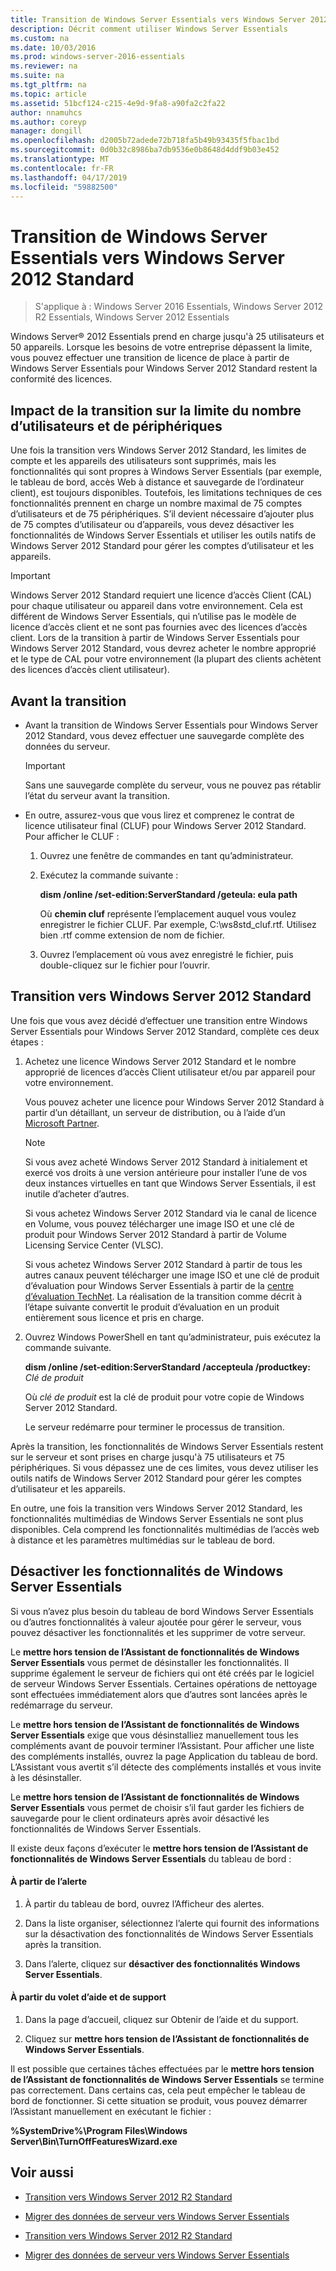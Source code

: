 ```yaml
---
title: Transition de Windows Server Essentials vers Windows Server 2012 Standard
description: Décrit comment utiliser Windows Server Essentials
ms.custom: na
ms.date: 10/03/2016
ms.prod: windows-server-2016-essentials
ms.reviewer: na
ms.suite: na
ms.tgt_pltfrm: na
ms.topic: article
ms.assetid: 51bcf124-c215-4e9d-9fa8-a90fa2c2fa22
author: nnamuhcs
ms.author: coreyp
manager: dongill
ms.openlocfilehash: d2005b72adede72b718fa5b49b93435f5fbac1bd
ms.sourcegitcommit: 0d0b32c8986ba7db9536e0b8648d4ddf9b03e452
ms.translationtype: MT
ms.contentlocale: fr-FR
ms.lasthandoff: 04/17/2019
ms.locfileid: "59882500"
---
```

# <a name="transition-from-windows-server-essentials-to-windows-server-2012-standard"></a>Transition de Windows Server Essentials vers Windows Server 2012 Standard

>S'applique à : Windows Server 2016 Essentials, Windows Server 2012 R2 Essentials, Windows Server 2012 Essentials

 Windows Server® 2012 Essentials prend en charge jusqu'à 25 utilisateurs et 50 appareils. Lorsque les besoins de votre entreprise dépassent la limite, vous pouvez effectuer une transition de licence de place à partir de Windows Server Essentials pour Windows Server 2012 Standard restent la conformité des licences.  
  
## <a name="how-the-transition-affects-user-and-device-limits"></a>Impact de la transition sur la limite du nombre d’utilisateurs et de périphériques  
 Une fois la transition vers Windows Server 2012 Standard, les limites de compte et les appareils des utilisateurs sont supprimés, mais les fonctionnalités qui sont propres à Windows Server Essentials (par exemple, le tableau de bord, accès Web à distance et sauvegarde de l’ordinateur client), est toujours disponibles. Toutefois, les limitations techniques de ces fonctionnalités prennent en charge un nombre maximal de 75 comptes d’utilisateurs et de 75 périphériques. S’il devient nécessaire d’ajouter plus de 75 comptes d’utilisateur ou d’appareils, vous devez désactiver les fonctionnalités de Windows Server Essentials et utiliser les outils natifs de Windows Server 2012 Standard pour gérer les comptes d’utilisateur et les appareils.  
  
> [!IMPORTANT]
>   Windows Server 2012 Standard requiert une licence d’accès Client (CAL) pour chaque utilisateur ou appareil dans votre environnement. Cela est différent de Windows Server Essentials, qui n’utilise pas le modèle de licence d’accès client et ne sont pas fournies avec des licences d’accès client.  Lors de la transition à partir de Windows Server Essentials pour Windows Server 2012 Standard, vous devrez acheter le nombre approprié et le type de CAL pour votre environnement (la plupart des clients achètent des licences d’accès client utilisateur).  
  
## <a name="before-the-transition"></a>Avant la transition  
  
-   Avant la transition de Windows Server Essentials pour Windows Server 2012 Standard, vous devez effectuer une sauvegarde complète des données du serveur.  
  
    > [!IMPORTANT]
    >  Sans une sauvegarde complète du serveur, vous ne pouvez pas rétablir l’état du serveur avant la transition.  
  
-   En outre, assurez-vous que vous lirez et comprenez le contrat de licence utilisateur final (CLUF) pour Windows Server 2012 Standard. Pour afficher le CLUF :  
  
    1.  Ouvrez une fenêtre de commandes en tant qu’administrateur.  
  
    2.  Exécutez la commande suivante :  
  
         **dism /online /set-edition:ServerStandard /geteula: eula path**  
  
         Où **chemin cluf** représente l’emplacement auquel vous voulez enregistrer le fichier CLUF. Par exemple, C:\ws8std_cluf.rtf.  Utilisez bien .rtf comme extension de nom de fichier.  
  
    3.  Ouvrez l’emplacement où vous avez enregistré le fichier, puis double-cliquez sur le fichier pour l’ouvrir.  
  
## <a name="transition-to--windows-server-2012-standard"></a>Transition vers Windows Server 2012 Standard  
 Une fois que vous avez décidé d’effectuer une transition entre Windows Server Essentials pour Windows Server 2012 Standard, complète ces deux étapes :  
  
1.  Achetez une licence Windows Server 2012 Standard et le nombre approprié de licences d’accès Client utilisateur et/ou par appareil pour votre environnement.  
  
     Vous pouvez acheter une licence pour Windows Server 2012 Standard à partir d’un détaillant, un serveur de distribution, ou à l’aide d’un [Microsoft Partner](https://pinpoint.microsoft.com/SelectCulture.aspx).  
  
    > [!NOTE]
    >  Si vous avez acheté Windows Server 2012 Standard à initialement et exercé vos droits à une version antérieure pour installer l’une de vos deux instances virtuelles en tant que Windows Server Essentials, il est inutile d’acheter d’autres.  
    >   
    >  Si vous achetez Windows Server 2012 Standard via le canal de licence en Volume, vous pouvez télécharger une image ISO et une clé de produit pour Windows Server 2012 Standard à partir de Volume Licensing Service Center (VLSC).  
    >   
    >  Si vous achetez Windows Server 2012 Standard à partir de tous les autres canaux peuvent télécharger une image ISO et une clé de produit d’évaluation pour Windows Server Essentials à partir de la [centre d’évaluation TechNet](https://technet.microsoft.com/evalcenter/jj659306.aspx). La réalisation de la transition comme décrit à l’étape suivante convertit le produit d’évaluation en un produit entièrement sous licence et pris en charge.  
  
2.  Ouvrez Windows PowerShell en tant qu’administrateur, puis exécutez la commande suivante.  
  
     **dism /online /set-edition:ServerStandard /accepteula /productkey:** *Clé de produit*  
  
     Où *clé de produit* est la clé de produit pour votre copie de Windows Server 2012 Standard.  
  
     Le serveur redémarre pour terminer le processus de transition.  
  
 Après la transition, les fonctionnalités de Windows Server Essentials restent sur le serveur et sont prises en charge jusqu'à 75 utilisateurs et 75 périphériques. Si vous dépassez une de ces limites, vous devez utiliser les outils natifs de Windows Server 2012 Standard pour gérer les comptes d’utilisateur et les appareils.  
  
 En outre, une fois la transition vers Windows Server 2012 Standard, les fonctionnalités multimédias de Windows Server Essentials ne sont plus disponibles. Cela comprend les fonctionnalités multimédias de l’accès web à distance et les paramètres multimédias sur le tableau de bord.  
  
## <a name="turn-off--windows-server-essentials-features"></a>Désactiver les fonctionnalités de Windows Server Essentials  
 Si vous n’avez plus besoin du tableau de bord Windows Server Essentials ou d’autres fonctionnalités à valeur ajoutée pour gérer le serveur, vous pouvez désactiver les fonctionnalités et les supprimer de votre serveur.  
  
 Le **mettre hors tension de l’Assistant de fonctionnalités de Windows Server Essentials** vous permet de désinstaller les fonctionnalités. Il supprime également le serveur de fichiers qui ont été créés par le logiciel de serveur Windows Server Essentials.  Certaines opérations de nettoyage sont effectuées immédiatement alors que d’autres sont lancées après le redémarrage du serveur.  
  
 Le **mettre hors tension de l’Assistant de fonctionnalités de Windows Server Essentials** exige que vous désinstalliez manuellement tous les compléments avant de pouvoir terminer l’Assistant. Pour afficher une liste des compléments installés, ouvrez la page Application du tableau de bord. L’Assistant vous avertit s’il détecte des compléments installés et vous invite à les désinstaller.  
  
 Le **mettre hors tension de l’Assistant de fonctionnalités de Windows Server Essentials** vous permet de choisir s’il faut garder les fichiers de sauvegarde pour le client ordinateurs après avoir désactivé les fonctionnalités de Windows Server Essentials.  
  
 Il existe deux façons d’exécuter le **mettre hors tension de l’Assistant de fonctionnalités de Windows Server Essentials** du tableau de bord :  
  
#### <a name="from-the-alert"></a>À partir de l’alerte  
  
1.  À partir du tableau de bord, ouvrez l’Afficheur des alertes.  
  
2.  Dans la liste organiser, sélectionnez l’alerte qui fournit des informations sur la désactivation des fonctionnalités de Windows Server Essentials après la transition.  
  
3.  Dans l’alerte, cliquez sur **désactiver des fonctionnalités Windows Server Essentials**.  
  
#### <a name="from-the-get-help-and-support-pane"></a>À partir du volet d’aide et de support  
  
1.  Dans la page d’accueil, cliquez sur Obtenir de l’aide et du support.  
  
2.  Cliquez sur **mettre hors tension de l’Assistant de fonctionnalités de Windows Server Essentials**.  
  
 Il est possible que certaines tâches effectuées par le **mettre hors tension de l’Assistant de fonctionnalités de Windows Server Essentials** se termine pas correctement. Dans certains cas, cela peut empêcher le tableau de bord de fonctionner. Si cette situation se produit, vous pouvez démarrer l’Assistant manuellement en exécutant le fichier :  
  
 **%SystemDrive%\Program Files\Windows Server\Bin\TurnOffFeaturesWizard.exe**  
  
## <a name="see-also"></a>Voir aussi  
  

-   [Transition vers Windows Server 2012 R2 Standard](Transition-from-Windows-Server-2012-R2-Essentials-to-Windows-Server-2012-R2-Standard.md)  
  
-   [Migrer des données de serveur vers Windows Server Essentials](Migrate-Server-Data-to-Windows-Server-Essentials.md)

-   [Transition vers Windows Server 2012 R2 Standard](../migrate/Transition-from-Windows-Server-2012-R2-Essentials-to-Windows-Server-2012-R2-Standard.md)  
  
-   [Migrer des données de serveur vers Windows Server Essentials](../migrate/Migrate-Server-Data-to-Windows-Server-Essentials.md)

